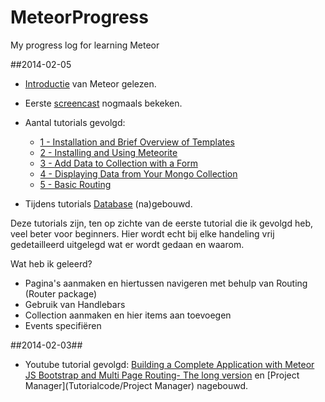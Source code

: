 MeteorProgress
==============

My progress log for learning Meteor

##2014-02-05
* [Introductie](http://www.meteor.com) van Meteor gelezen.
* Eerste [screencast](https://www.meteor.com/screencast)
nogmaals bekeken.
* Aantal tutorials gevolgd:
	* [1 - Installation and Brief Overview of Templates](https://www.youtube.com/watch?v=W-JSQp1s_dE)
	* [2 - Installing and Using Meteorite](https://www.youtube.com/watch?v=fnlD_lI4658)
	* [3 - Add Data to Collection with a Form](https://www.youtube.com/watch?v=HVr02nLZ6u4)
	* [4 - Displaying Data from Your Mongo Collection](https://www.youtube.com/watch?v=eZhz_mv9Tq4)
	* [5 - Basic Routing](https://www.youtube.com/watch?v=uX-zufH5yLY)

* Tijdens tutorials [Database](Tutorialcode/Database) (na)gebouwd.
	
Deze tutorials zijn, ten op zichte van de eerste tutorial die ik gevolgd heb, veel beter voor beginners. Hier wordt echt bij elke handeling vrij gedetailleerd uitgelegd wat er wordt gedaan en waarom. 

Wat heb ik geleerd?

* Pagina's aanmaken en hiertussen navigeren met behulp van Routing (Router package)
* Gebruik van Handlebars
* Collection aanmaken en hier items aan toevoegen
* Events specifiëren

	 
##2014-02-03##
* Youtube tutorial gevolgd: [Building a Complete Application with Meteor JS Bootstrap and Multi Page Routing- The long version](https://www.youtube.com/watch?v=bfq1xXzZeB4)
en [Project Manager](Tutorialcode/Project Manager) nagebouwd.


